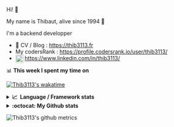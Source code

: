 Hi! 👋

My name is Thibaut, alive since 1994 🍷

I'm a backend developper

-   📝 CV / Blog : https://thib3113.fr
-   My codersRank : https://profile.codersrank.io/user/thib3113/
-   <a href="https://www.linkedin.com/in/thib3113/"><img align="left" alt="Thib3113's Linkedin" width="21px" src="https://img.icons8.com/color/48/linkedin.png" /></a> https://www.linkedin.com/in/thib3113/

📊 **This week I spent my time on**

[![Thib3113's wakatime](https://github-readme-stats.vercel.app/api/wakatime?username=thib3113&layout=default&theme=dracula&langs_count=6&hide_title=true&hide_border=true)](https://wakatime.com/@thib3113)

<details>
  <summary><b>📈&nbsp;&nbsp;Language&nbsp;/&nbsp;Framework stats</b></summary>
  <br/>  
  <a href='https://profile.codersrank.io/user/thib3113/'>
  <img src='http://cr-skills-chart-widget.azurewebsites.net/api/api?username=thib3113&padding=30&skills=php,batchfile,javascript,less,mysql,reactjs,scss,shell,typescript,vue'>
  </a>
</details>

<details>
  <summary><b>:octocat: My Github stats</b></summary>
  <br/>  
  
  <img src="https://github-readme-stats.vercel.app/api?username=thib3113&theme=dracula&show_icons=true&" alt="Thib3113's GitHub stats" />

<!--START_SECTION:activity-->

1. 🗣 Commented on [#339](https://github.com/icebob/fastest-validator/pull/339#issuecomment-1748308961) in [icebob/fastest-validator](https://github.com/icebob/fastest-validator)
2. ❗ Opened issue [#23](https://github.com/grinat/moleculer-auto-openapi/issues/23) in [grinat/moleculer-auto-openapi](https://github.com/grinat/moleculer-auto-openapi)
3. 💪 Opened PR [#339](https://github.com/icebob/fastest-validator/pull/339) in [icebob/fastest-validator](https://github.com/icebob/fastest-validator)
4. ❗ Opened issue [#338](https://github.com/icebob/fastest-validator/issues/338) in [icebob/fastest-validator](https://github.com/icebob/fastest-validator)
5. 💪 Opened PR [#336](https://github.com/moleculerjs/moleculer-web/pull/336) in [moleculerjs/moleculer-web](https://github.com/moleculerjs/moleculer-web)
 <!--END_SECTION:activity-->

</details>

![Thib3113's github metrics](https://gist.githubusercontent.com/thib3113/83a96e16f8bca103f1b0e376186c66ec/raw/github-metrics.svg)

